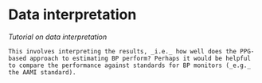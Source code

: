 # Data interpretation

_Tutorial on data interpretation_

```{admonition} Suggestions
This involves interpreting the results, _i.e._ how well does the PPG-based approach to estimating BP perform? Perhaps it would be helpful to compare the performance against standards for BP monitors (_e.g._ the AAMI standard).
```